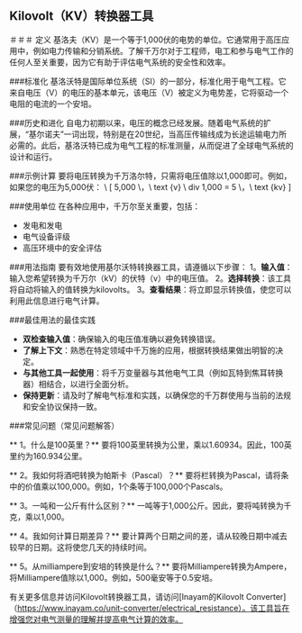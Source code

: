 ## Kilovolt（KV）转换器工具

＃＃＃ 定义
基洛夫（KV）是一个等于1,000伏的电势的单位。它通常用于高压应用中，例如电力传输和分销系统。了解千万尔对于工程师，电工和参与电气工作的任何人至关重要，因为它有助于评估电气系统的安全性和效率。

###标准化
基洛沃特是国际单位系统（SI）的一部分，标准化用于电气工程。它来自电压（V）的电压的基本单元，该电压（V）被定义为电势差，它将驱动一个电阻的电流的一个安培。

###历史和进化
自电力初期以来，电压的概念已经发展。随着电气系统的扩展，“基尔诺夫”一词出现，特别是在20世纪，当高压传输线成为长途运输电力所必需的。此后，基洛沃特已成为电气工程的标准测量，从而促进了全球电气系统的设计和运行。

###示例计算
要将电压转换为千万洛尔特，只需将电压值除以1,000即可。例如，如果您的电压为5,000伏：
\ [
5,000 \，\ text {v} \ div 1,000 = 5 \，\ text {kv}
\]

###使用单位
在各种应用中，千万尔至关重要，包括：
- 发电和发电
- 电气设备评级
- 高压环境中的安全评估

###用法指南
要有效地使用基尔沃特转换器工具，请遵循以下步骤：
1。**输入值**：输入您希望转换为千万尔（kV）的伏特（v）中的电压值。
2。**选择转换**：该工具将自动将输入的值转换为kilovolts。
3。**查看结果**：将立即显示转换值，使您可以利用此信息进行电气计算。

###最佳用法的最佳实践
-  **双检查输入值**：确保输入的电压值准确以避免转换错误。
-  **了解上下文**：熟悉在特定领域中千万施的应用，根据转换结果做出明智的决定。
-  **与其他工具一起使用**：将千万变量器与其他电气工具（例如瓦特到焦耳转换器）相结合，以进行全面分析。
-  **保持更新**：请及时了解电气标准和实践，以确保您的千万群使用与当前的法规和安全协议保持一致。

###常见问题（常见问题解答）

** 1。什么是100英里？**
要将100英里转换为公里，乘以1.60934。因此，100英里约为160.934公里。

** 2。我如何将酒吧转换为帕斯卡（Pascal）？**
要将栏转换为Pascal，请将条中的价值乘以100,000。例如，1个条等于100,000个Pascals。

** 3。一吨和一公斤有什么区别？**
一吨等于1,000公斤。因此，要将吨转换为千克，乘以1,000。

** 4。我如何计算日期差异？**
要计算两个日期之间的差，请从较晚日期中减去较早的日期。这将使您几天的持续时间。

** 5。从milliampere到安培的转换是什么？**
要将Milliampere转换为Ampere，将Milliampere值除以1,000。例如，500毫安等于0.5安培。

有关更多信息并访问Kilovolt转换器工具，请访问[Inayam的Kilovolt Converter]（https://www.inayam.co/unit-converter/electrical_resistance）。该工具旨在增强您对电气测量的理解并提高电气计算的效率。